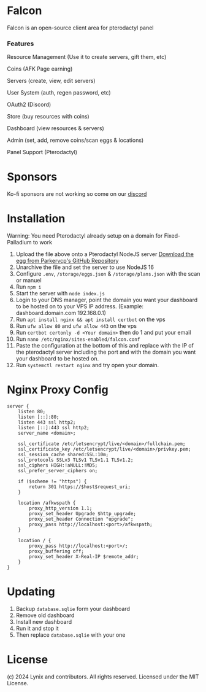 # Falcon
Falcon is an open-source client area for pterodactyl panel

### Features
Resource Management (Use it to create servers, gift them, etc)

Coins (AFK Page earning)

Servers (create, view, edit servers)

User System (auth, regen password, etc)

OAuth2 (Discord)

Store (buy resources with coins)

Dashboard (view resources & servers)

Admin (set, add, remove coins/scan eggs & locations)

Panel Support (Pterodactyl)

# Sponsors
Ko-fi sponsors are not working so come on our [discord](https://www.lynix.tech/discord/join)

# Installation

Warning: You need Pterodactyl already setup on a domain for Fixed-Palladium to work
1. Upload the file above onto a Pterodactyl NodeJS server [Download the egg from Parkervcp's GitHub Repository](https://github.com/parkervcp/eggs/blob/master/generic/nodejs/egg-node-js-generic.json)
2. Unarchive the file and set the server to use NodeJS 16
3. Configure `.env`, `/storage/eggs.json` & `/storage/plans.json` with the scan or manuel
4. Run `npm i`
5. Start the server with `node index.js`
6. Login to your DNS manager, point the domain you want your dashboard to be hosted on to your VPS IP address. (Example: dashboard.domain.com 192.168.0.1)
7. Run `apt install nginx && apt install certbot` on the vps
8. Run `ufw allow 80` and `ufw allow 443` on the vps
9. Run `certbot certonly -d <Your domain>` then do 1 and put your email
10. Run `nano /etc/nginx/sites-enabled/falcon.conf`
11. Paste the configuration at the bottom of this and replace with the IP of the pterodactyl server including the port and with the domain you want your dashboard to be hosted on.
12. Run `systemctl restart nginx` and try open your domain.

# Nginx Proxy Config
```Nginx
server {
    listen 80;
    listen [::]:80;
    listen 443 ssl http2;
    listen [::]:443 ssl http2;
    server_name <domain>;

    ssl_certificate /etc/letsencrypt/live/<domain>/fullchain.pem;
    ssl_certificate_key /etc/letsencrypt/live/<domain>/privkey.pem;
    ssl_session_cache shared:SSL:10m;
    ssl_protocols SSLv3 TLSv1 TLSv1.1 TLSv1.2;
    ssl_ciphers HIGH:!aNULL:!MD5;
    ssl_prefer_server_ciphers on;

    if ($scheme != "https") {
        return 301 https://$host$request_uri;
    }

    location /afkwspath {
        proxy_http_version 1.1;
        proxy_set_header Upgrade $http_upgrade;
        proxy_set_header Connection "upgrade";
        proxy_pass http://localhost:<port>/afkwspath;
    }

    location / {
        proxy_pass http://localhost:<port>/;
        proxy_buffering off;
        proxy_set_header X-Real-IP $remote_addr;
    }
}

```

# Updating

1. Backup `database.sqlie` form your dashboard
2. Remove old dashboard
3. Install new dashboard
4. Run it and stop it
5. Then replace `database.sqlie` with your one

# License
(c) 2024 Lynix and contributors. All rights reserved. Licensed under the MIT License.

